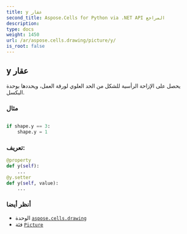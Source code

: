 ```yaml
---
title: y عقار
second_title: Aspose.Cells for Python via .NET API المراجع
description:
type: docs
weight: 1450
url: /ar/aspose.cells.drawing/picture/y/
is_root: false
---
```

##  y عقار

يحصل على الإزاحة الرأسية للشكل من الحد العلوي لورقة العمل، ويحددها بوحدة البكسل.

###  مثال

```python

if shape.y == 3:
    shape.y = 1

```
###  تعريف:
```python
@property
def y(self):
    ...
@y.setter
def y(self, value):
    ...
```

###  أنظر أيضا
* الوحدة [`aspose.cells.drawing`](../../)
* فئة [`Picture`](/cells/python-net/ar/aspose.cells.drawing/picture)
